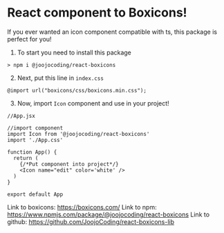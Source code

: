 # React component to Boxicons!
If you ever wanted an icon component compatible with ts, this package is perfect for you!
1. To start you need to install this package
```
> npm i @joojocoding/react-boxicons
```
2. Next, put this line in `index.css`
```
@import url("boxicons/css/boxicons.min.css");
```
3. Now, import `Icon` component and use in your project!
```
//App.jsx

//import component
import Icon from '@joojocoding/react-boxicons'
import './App.css'

function App() {
  return (
    {/*Put component into project*/}
    <Icon name="edit" color='white' />
  )
}

export default App
```

Link to boxicons: https://boxicons.com/
Link to npm: https://www.npmjs.com/package/@joojocoding/react-boxicons
Link to github: https://github.com/JoojoCoding/react-boxicons-lib